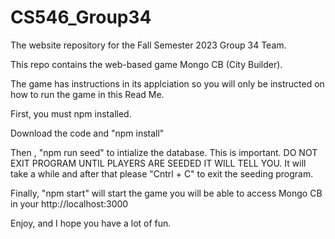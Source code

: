 # CS546_Group34
The website repository for the Fall Semester 2023 Group 34 Team.

This repo contains the web-based game Mongo CB (City Builder).

The game has instructions in its applciation so you will only be instructed on how to run the game in this Read Me.

First, you must npm installed.

Download the code and "npm install"

Then , "npm run seed" to intialize the database. This is important.
DO NOT EXIT PROGRAM UNTIL PLAYERS ARE SEEDED IT WILL TELL YOU.
It will take a while and after that please "Cntrl + C" to exit the seeding program.

Finally, "npm start" will start the game you will be able to access Mongo CB in your http://localhost:3000

Enjoy, and I hope you have a lot of fun.

